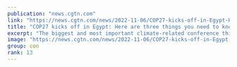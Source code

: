 ```yaml
---
publication: "news.cgtn.com"
link: "https://news.cgtn.com/news/2022-11-06/COP27-kicks-off-in-Egypt-Here-are-three-things-you-need-to-know-1eK77dZSJHy/index.html"
title: "COP27 kicks off in Egypt: Here are three things you need to know"
excerpt: "The biggest and most important climate-related conference this year - COP27 - opened Sunday afternoon in the Egyptian coastal city of Sharm El Sheikh."
image: "https://news.cgtn.com/news/2022-11-06/COP27-kicks-off-in-Egypt-Here-are-three-things-you-need-to-know-1eK77dZSJHy/img/bfcb69e7380a43c29b0ca0a71ad15901/bfcb69e7380a43c29b0ca0a71ad15901-750.png"
group: con
rank: 13
---
```

